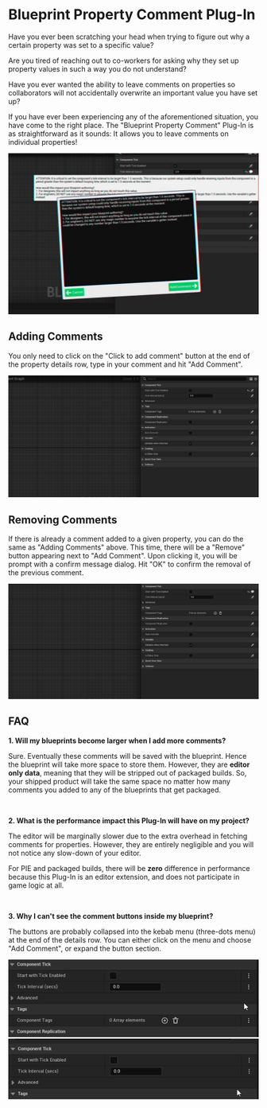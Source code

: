﻿# Blueprint Property Comment Plug-In

Have you ever been scratching your head when trying 
to figure out why a certain property was set to a specific 
value? 

Are you tired of reaching out to co-workers for asking
why they set up property values in such a way you do not understand?

Have you ever wanted the ability to leave comments on properties
so collaborators will not accidentally overwrite an important value
you have set up?

If you have ever been experiencing any of the aforementioned situation, you
have come to the right place. The "Blueprint Property Comment" Plug-In is
as straightforward as it sounds: It allows you to leave comments on individual
properties!

![comment](Images/comment.jpg) 

## Adding Comments
You only need to click on the "Click to add comment" button at the end of the property details
row, type in your comment and hit "Add Comment".

![add_comment](Images/add_comment.gif) 

## Removing Comments
If there is already a comment added to a given property, you can do the same as "Adding Comments" above.
This time, there will be a "Remove" button appearing next to "Add Comment". Upon clicking it, you will
be prompt with a confirm message dialog. Hit "OK" to confirm the removal of the previous comment.

![add_comment](Images/remove_comment.gif) 

## FAQ
**1. Will my blueprints become larger when I add more comments?**

Sure. Eventually these comments will be saved with the blueprint. Hence the blueprint will
take more space to store them. However, they are **editor only data**, meaning that they will be stripped
out of packaged builds. So, your shipped product will take the same space no matter how many
comments you added to any of the blueprints that get packaged.

<br>

**2. What is the performance impact this Plug-In will have on my project?**

The editor will be marginally slower due to the extra overhead in fetching comments for properties.
However, they are entirely negligible and you will not notice any slow-down of your editor. 

For PIE and packaged builds, there will be **zero** difference in performance because this Plug-In is an
editor extension, and does not participate in game logic at all.

<br>

**3. Why I can't see the comment buttons inside my blueprint?**

The buttons are probably collapsed into the kebab menu (three-dots menu) at the end of the details row.
You can either click on the menu and choose "Add Comment", or expand the button section.

![collapsed](Images/collapsed.gif)
![expand](Images/expand.gif) 